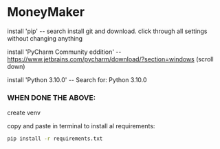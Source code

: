 # MoneyMaker

install 'pip' -- search install git and download. click through all settings without changing anything

install 'PyCharm Community eddition' -- https://www.jetbrains.com/pycharm/download/?section=windows (scroll down)

install 'Python 3.10.0' -- Search for: Python 3.10.0



### WHEN DONE THE ABOVE: 

create venv

copy and paste in terminal to install al requirements:
``` bash 
pip install -r requirements.txt
```

